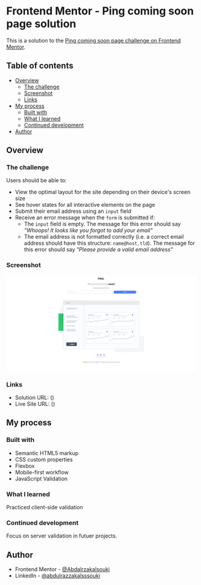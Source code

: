 # Frontend Mentor - Ping coming soon page solution

This is a solution to the [Ping coming soon page challenge on Frontend Mentor](https://www.frontendmentor.io/challenges/ping-single-column-coming-soon-page-5cadd051fec04111f7b848da).

## Table of contents

- [Overview](#overview)
  - [The challenge](#the-challenge)
  - [Screenshot](#screenshot)
  - [Links](#links)
- [My process](#my-process)
  - [Built with](#built-with)
  - [What I learned](#what-i-learned)
  - [Continued development](#continued-development)
- [Author](#author)

## Overview

### The challenge

Users should be able to:

- View the optimal layout for the site depending on their device's screen size
- See hover states for all interactive elements on the page
- Submit their email address using an `input` field
- Receive an error message when the `form` is submitted if:
  - The `input` field is empty. The message for this error should say _"Whoops! It looks like you forgot to add your email"_
  - The email address is not formatted correctly (i.e. a correct email address should have this structure: `name@host.tld`). The message for this error should say _"Please provide a valid email address"_

### Screenshot

![](./images/Frontend%20Mentor%20-%20Ping%20coming%20soon%20page.png)

### Links

- Solution URL: ()
- Live Site URL: ()

## My process

### Built with

- Semantic HTML5 markup
- CSS custom properties
- Flexbox
- Mobile-first workflow
- JavaScript Validation

### What I learned

Practiced client-side validation

### Continued development

Focus on server validation in futuer projects.

## Author

- Frontend Mentor - [@Abdalrzakalsouki](https://www.frontendmentor.io/profile/Abdalrzakalsouki)
- LinkedIn - [@abdulrazzakalsssouki](https://www.linkedin.com/in/abdulrazzakalsssouki/)
